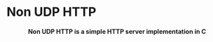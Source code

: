 # Non UDP HTTP

<h4 align="center">Non UDP HTTP is a simple HTTP server implementation in C</h4>

<br />
<br />
